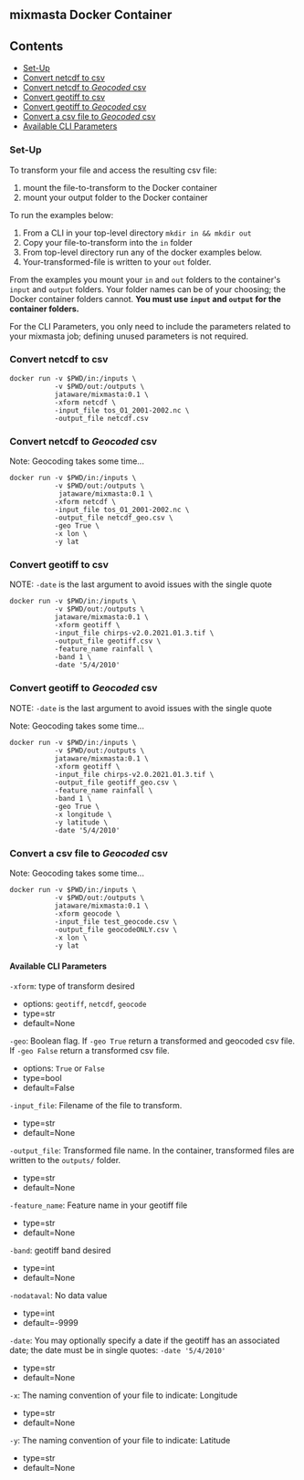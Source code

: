 ## mixmasta Docker Container

## Contents
- [Set-Up](#set-up)
- [Convert netcdf to csv](#convert-netcdf-to-csv)
- [Convert netcdf to *Geocoded* csv](#convert-netcdf-to-geocoded-csv)
- [Convert geotiff to csv](#convert-geotiff-to-csv)
- [Convert geotiff to *Geocoded* csv](#convert-geotiff-to-geocoded-csv)
- [Convert a csv file to *Geocoded* csv](#convert-a-csv-file-to-geocoded-csv)
- [Available CLI Parameters](#available-cli-parameters)

### Set-Up

To transform your file and access the resulting csv file:

  1. mount the file-to-transform to the Docker container
  2. mount your output folder to the Docker container
 
To run the examples below:

  1. From a CLI in your top-level directory `mkdir in && mkdir out`
  2. Copy your file-to-transform into the `in` folder
  3. From top-level directory run any of the docker examples below.
  4. Your-transformed-file is written to your `out` folder.
 
From the examples you mount your `in` and `out`  folders to the container's `input` and `output` folders. Your folder names can be of your choosing; the Docker container folders cannot. **You must use `input` and `output` for the container folders.** 

For the CLI Parameters, you only need to include the parameters related to your mixmasta job; defining unused parameters is not required.

### Convert netcdf to csv

```
docker run -v $PWD/in:/inputs \
           -v $PWD/out:/outputs \
           jataware/mixmasta:0.1 \
           -xform netcdf \
           -input_file tos_O1_2001-2002.nc \
           -output_file netcdf.csv
```

### Convert netcdf to *Geocoded* csv

Note: Geocoding takes some time...

```
docker run -v $PWD/in:/inputs \
           -v $PWD/out:/outputs \
            jataware/mixmasta:0.1 \
           -xform netcdf \
           -input_file tos_O1_2001-2002.nc \
           -output_file netcdf_geo.csv \
           -geo True \
           -x lon \
           -y lat
```


### Convert geotiff to csv

NOTE: `-date` is the last argument to avoid issues with the single quote

```
docker run -v $PWD/in:/inputs \
           -v $PWD/out:/outputs \
           jataware/mixmasta:0.1 \
           -xform geotiff \
           -input_file chirps-v2.0.2021.01.3.tif \
           -output_file geotiff.csv \
           -feature_name rainfall \
           -band 1 \
           -date '5/4/2010'
```

### Convert geotiff to *Geocoded* csv

NOTE: `-date` is the last argument to avoid issues with the single quote

Note: Geocoding takes some time...

```
docker run -v $PWD/in:/inputs \
           -v $PWD/out:/outputs \
           jataware/mixmasta:0.1 \
           -xform geotiff \
           -input_file chirps-v2.0.2021.01.3.tif \
           -output_file geotiff_geo.csv \
           -feature_name rainfall \
           -band 1 \
           -geo True \
           -x longitude \
           -y latitude \
           -date '5/4/2010' 
```

### Convert a csv file to *Geocoded* csv

Note: Geocoding takes some time...

```
docker run -v $PWD/in:/inputs \
           -v $PWD/out:/outputs \
           jataware/mixmasta:0.1 \
           -xform geocode \
           -input_file test_geocode.csv \
           -output_file geocodeONLY.csv \
           -x lon \
           -y lat 
```

#### Available CLI Parameters

`-xform`: type of transform desired
  
  - options: `geotiff`, `netcdf`, `geocode` 
  - type=str
  - default=None

`-geo`: Boolean flag. If `-geo True` return a transformed and geocoded csv file. If `-geo False` return a transformed csv file. 

  - options: `True` or `False`
  - type=bool
  - default=False
 
`-input_file`: Filename of the file to transform. 

  - type=str
  - default=None
  
`-output_file`: Transformed file name. In the container, transformed files are written to the `outputs/` folder. 

  - type=str
  - default=None
  
`-feature_name`: Feature name in your geotiff file

  - type=str
  - default=None
 
`-band`: geotiff band desired

  - type=int
  - default=None
  
`-nodataval`: No data value

  - type=int
  - default=-9999
  
`-date`: You may optionally specify a date if the geotiff has an associated date; the date must be in single quotes: `-date '5/4/2010'`

  - type=str
  - default=None
  
`-x`: The naming convention of your file to indicate: Longitude

  - type=str
  - default=None
  
`-y`: The naming convention of your file to indicate: Latitude

  - type=str
  - default=None
